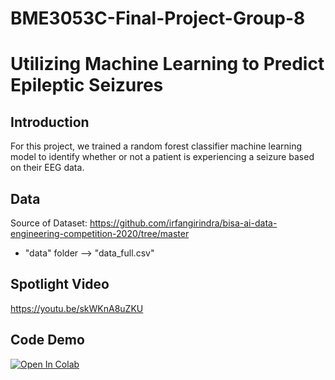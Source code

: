 # BME3053C-Final-Project-Group-8
# Utilizing Machine Learning to Predict Epileptic Seizures #
## Introduction ##
For this project, we trained a random forest classifier machine learning model to identify whether or not a patient is experiencing a seizure based on their EEG data.
## Data ##
Source of Dataset: https://github.com/irfangirindra/bisa-ai-data-engineering-competition-2020/tree/master
* "data" folder --> "data_full.csv"
## Spotlight Video ##
https://youtu.be/skWKnA8uZKU
## Code Demo ##
[![Open In Colab](https://colab.research.google.com/assets/colab-badge.svg)](https://colab.research.google.com/github/kbeerensson/BME3053C-Final-Project-Group-8/blob/main/Seizure_Analysis.ipynb)

